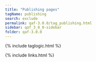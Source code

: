```yaml
---
title: "Publishing pages"
tagName: publishing
search: exclude
permalink: qaf-3.0.0/tag_publishing.html
sidebar: qaf_3_0_0-sidebar
folder: qaf-3.0.0
---
```

{% include taglogic.html %}

{% include links.html %}
